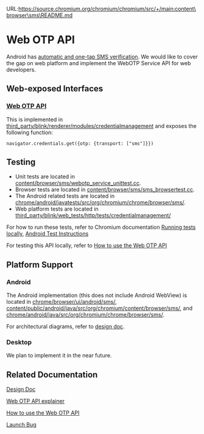 URL:https://source.chromium.org/chromium/chromium/src/+/main:content\browser\sms\README.md
# Web OTP API

Android has [automatic and one-tap SMS verification](https://developers.google.com/identity/sms-retriever). We would like to cover the gap on web platform and implement the WebOTP Service API for web developers.

## Web-exposed Interfaces

### [Web OTP API](https://github.com/WICG/WebOTP)

This is implemented in [third_party/blink/renderer/modules/credentialmanagement](https://cs.chromium.org/chromium/src/third_party/blink/renderer/modules/credentialmanagement/) and exposes the following function:

```navigator.credentials.get({otp: {transport: ["sms"]}})```

## Testing

* Unit tests are located in [content/browser/sms/webotp_service_unittest.cc](https://cs.chromium.org/chromium/src/content/browser/sms/webotp_service_unittest.cc).
* Browser tests are located in [content/browser/sms/sms_browsertest.cc](https://cs.chromium.org/chromium/src/content/browser/sms/sms_browsertest.cc).
* The Android related tests are located in [chrome/android/javatests/src/org/chromium/chrome/browser/sms/](https://cs.chromium.org/chromium/src/chrome/android/javatests/src/org/chromium/chrome/browser/sms/).
* Web platform tests are located in [third_party/blink/web_tests/http/tests/credentialmanagement/](https://cs.chromium.org/chromium/src/third_party/blink/web_tests/http/tests/credentialmanagement/)

For how to run these tests, refer to Chromium documentation [Running tests locally](https://www.chromium.org/developers/testing/running-tests), [Android Test Instructions](https://chromium.googlesource.com/chromium/src/+/main/docs/testing/android_test_instructions.md)

For testing this API locally, refer to [How to use the Web OTP API](https://github.com/WICG/WebOTP/blob/master/HOWTO.md)

## Platform Support

### Android

The Android implementation (this does not include Android WebView) is located in [chrome/browser/ui/android/sms/](https://cs.chromium.org/chromium/src/chrome/browser/ui/android/sms/), [content/public/android/java/src/org/chromium/content/browser/sms/](https://cs.chromium.org/chromium/src/content/public/android/java/src/org/chromium/content/browser/sms/), and [chrome/android/java/src/org/chromium/chrome/browser/sms/](https://cs.chromium.org/chromium/src/chrome/android/java/src/org/chromium/chrome/browser/sms/).

For architectural diagrams, refer to [design doc](https://docs.google.com/document/d/1dB5UM9x8Ap2-bs6Xn0KnbC_B1KNLIUv4W05MunuXYh0).

### Desktop

We plan to implement it in the near future.

## Related Documentation

[Design Doc](https://docs.google.com/document/d/1dB5UM9x8Ap2-bs6Xn0KnbC_B1KNLIUv4W05MunuXYh0)

[Web OTP API explainer](https://github.com/WICG/WebOTP)

[How to use the Web OTP API](https://github.com/WICG/WebOTP/blob/master/HOWTO.md)

[Launch Bug](https://bugs.chromium.org/p/chromium/issues/detail?id=670299)
